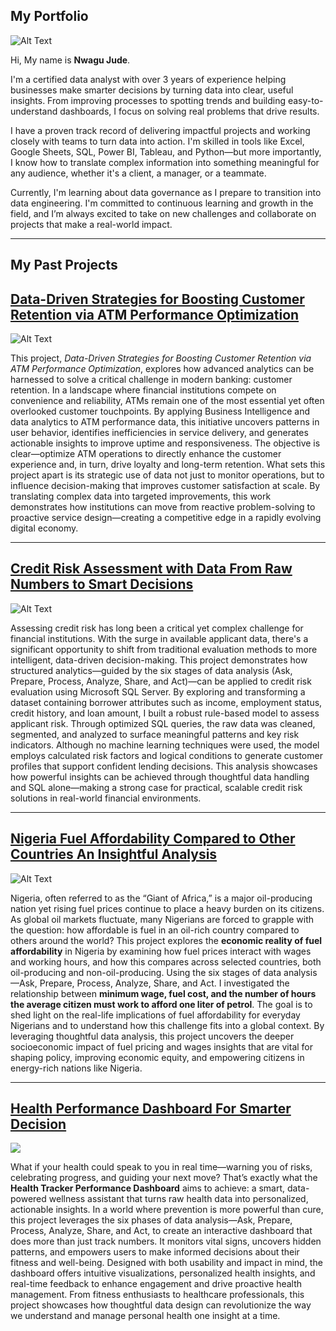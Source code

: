 ## My Portfolio
![Alt Text](https://github.com/judoski366/Judenwagu-portfolio/blob/main/Github%20profile%20pics.jfif)

Hi, My name is **Nwagu Jude**.

I'm a certified data analyst with over 3 years of experience helping businesses make smarter decisions by turning data into clear, useful insights. From improving processes to spotting trends and building easy-to-understand dashboards, I focus on solving real problems that drive results.

I have a proven track record of delivering impactful projects and working closely with teams to turn data into action. I'm skilled in tools like Excel, Google Sheets, SQL, Power BI, Tableau, and Python—but more importantly, I know how to translate complex information into something meaningful for any audience, whether it's a client, a manager, or a teammate.

Currently, I'm learning about data governance as I prepare to transition into data engineering. I'm committed to continuous learning and growth in the field, and I’m always excited to take on new challenges and collaborate on projects that make a real-world impact.

---

## My Past Projects

## [Data-Driven Strategies for Boosting Customer Retention via ATM Performance Optimization](https://github.com/judoski366/Data-Driven_Atm-Optimization)

![Alt Text](https://github.com/judoski366/Data-Driven_Atm-Optimization/blob/main/Atm_pic.jpg)

This project, *Data-Driven Strategies for Boosting Customer Retention via ATM Performance Optimization*, explores how advanced analytics can be harnessed to solve a critical challenge in modern banking: customer retention. In a landscape where financial institutions compete on convenience and reliability, ATMs remain one of the most essential yet often overlooked customer touchpoints. By applying Business Intelligence and data analytics to ATM performance data, this initiative uncovers patterns in user behavior, identifies inefficiencies in service delivery, and generates actionable insights to improve uptime and responsiveness. The objective is clear—optimize ATM operations to directly enhance the customer experience and, in turn, drive loyalty and long-term retention. What sets this project apart is its strategic use of data not just to monitor operations, but to influence decision-making that improves customer satisfaction at scale. By translating complex data into targeted improvements, this work demonstrates how institutions can move from reactive problem-solving to proactive service design—creating a competitive edge in a rapidly evolving digital economy.

---

## [Credit Risk Assessment with Data From Raw Numbers to Smart Decisions](https://github.com/judoski366/Credit-Risk-Assessment-with-Data-From-Raw-Numbers-to-Smart-Decisions/blob/main/README.md)

![Alt Text](https://github.com/judoski366/Credit-Risk-Assessment-with-Data-From-Raw-Numbers-to-Smart-Decisions/blob/main/Free%20Vector%20_%20Risk%20management%20concept%20illustration.jpeg)


Assessing credit risk has long been a critical yet complex challenge for financial institutions. With the surge in available applicant data, there's a significant opportunity to shift from traditional evaluation methods to more intelligent, data-driven decision-making. This project demonstrates how structured analytics—guided by the six stages of data analysis (Ask, Prepare, Process, Analyze, Share, and Act)—can be applied to credit risk evaluation using Microsoft SQL Server. By exploring and transforming a dataset containing borrower attributes such as income, employment status, credit history, and loan amount, I built a robust rule-based model to assess applicant risk. Through optimized SQL queries, the raw data was cleaned, segmented, and analyzed to surface meaningful patterns and key risk indicators. Although no machine learning techniques were used, the model employs calculated risk factors and logical conditions to generate customer profiles that support confident lending decisions. This analysis showcases how powerful insights can be achieved through thoughtful data handling and SQL alone—making a strong case for practical, scalable credit risk solutions in real-world financial environments.

---

## [Nigeria Fuel Affordability Compared to Other Countries An Insightful Analysis](https://github.com/judoski366/Nigeria-s-Fuel-Affordability-Compared-to-Other-Countries-An-Insightful-Analysis.)

![Alt Text](https://github.com/judoski366/Nigeria-s-Fuel-Affordability-Compared-to-Other-Countries-An-Insightful-Analysis./blob/main/oil%20price.jpg)


Nigeria, often referred to as the “Giant of Africa,” is a major oil-producing nation yet rising fuel prices continue to place a heavy burden on its citizens. As global oil markets fluctuate, many Nigerians are forced to grapple with the question: how affordable is fuel in an oil-rich country compared to others around the world? This project explores the **economic reality of fuel affordability** in Nigeria by examining how fuel prices interact with wages and working hours, and how this compares across selected countries, both oil-producing and non-oil-producing. Using the six stages of data analysis—Ask, Prepare, Process, Analyze, Share, and Act. I investigated the relationship between **minimum wage, fuel cost, and the number of hours the average citizen must work to afford one liter of petrol**. The goal is to shed light on the real-life implications of fuel affordability for everyday Nigerians and to understand how this challenge fits into a global context. By leveraging thoughtful data analysis, this project uncovers the deeper socioeconomic impact of fuel pricing and wages insights that are vital for shaping policy, improving economic equity, and empowering citizens in energy-rich nations like Nigeria.


---

## [Health Performance Dashboard For Smarter Decision](https://github.com/judoski366/Health-Performance-Dashboard-For-Smarter-Decision)

![](https://github.com/judoski366/Health-Performance-Dashboard-For-Smarter-Decision/blob/main/Health%20dashboard.PNG)


What if your health could speak to you in real time—warning you of risks, celebrating progress, and guiding your next move? That’s exactly what the **Health Tracker Performance Dashboard** aims to achieve: a smart, data-powered wellness assistant that turns raw health data into personalized, actionable insights. In a world where prevention is more powerful than cure, this project leverages the six phases of data analysis—Ask, Prepare, Process, Analyze, Share, and Act, to create an interactive dashboard that does more than just track numbers. It monitors vital signs, uncovers hidden patterns, and empowers users to make informed decisions about their fitness and well-being. Designed with both usability and impact in mind, the dashboard offers intuitive visualizations, personalized health insights, and real-time feedback to enhance engagement and drive proactive health management. From fitness enthusiasts to healthcare professionals, this project showcases how thoughtful data design can revolutionize the way we understand and manage personal health one insight at a time.



















